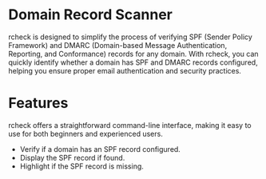 # Domain Record Scanner

rcheck is designed to simplify the process of verifying SPF (Sender Policy Framework) and DMARC (Domain-based Message Authentication, Reporting, and Conformance) records for any domain. With rcheck, you can quickly identify whether a domain has SPF and DMARC records configured, helping you ensure proper email authentication and security practices.

# Features

rcheck offers a straightforward command-line interface, making it easy to use for both beginners and experienced users.
- Verify if a domain has an SPF record configured.
- Display the SPF record if found.
- Highlight if the SPF record is missing.
